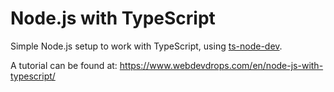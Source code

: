 # Node.js with TypeScript

Simple Node.js setup to work with TypeScript, using [ts-node-dev](https://www.npmjs.com/package/ts-node-dev).

A tutorial can be found at: https://www.webdevdrops.com/en/node-js-with-typescript/
